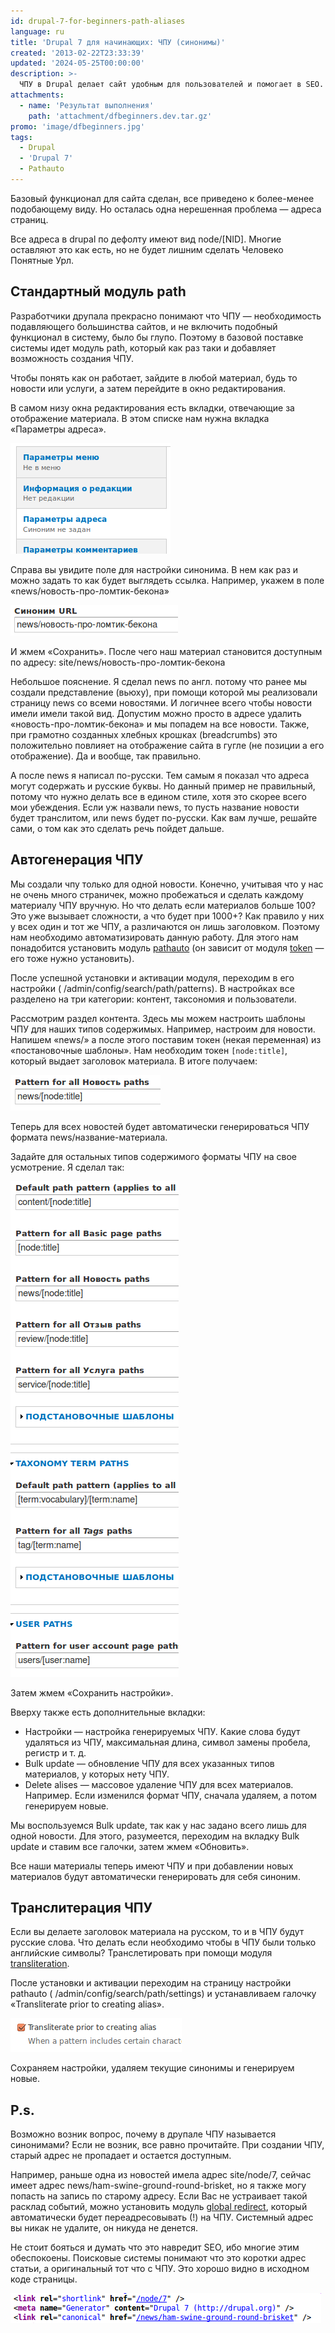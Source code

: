 ```yaml
---
id: drupal-7-for-beginners-path-aliases
language: ru
title: 'Drupal 7 для начинающих: ЧПУ (синонимы)'
created: '2013-02-22T23:33:39'
updated: '2024-05-25T00:00:00'
description: >-
  ЧПУ в Drupal делает сайт удобным для пользователей и помогает в SEO.
attachments:
  - name: 'Результат выполнения'
    path: 'attachment/dfbeginners.dev.tar.gz'
promo: 'image/dfbeginners.jpg'
tags:
  - Drupal
  - 'Drupal 7'
  - Pathauto
---
```


Базовый функционал для сайта сделан, все приведено к более-менее подобающему
виду. Но осталась одна нерешенная проблема — адреса страниц.

Все адреса в drupal по дефолту имеют вид node/[NID]. Многие оставляют это как
есть, но не будет лишним сделать Человеко Понятные Урл.

## Стандартный модуль path

Разработчики друпала прекрасно понимают что ЧПУ — необходимость подавляющего
большинства сайтов, и не включить подобный функционал в систему, было бы глупо.
Поэтому в базовой поставке системы идет модуль path, который как раз таки и
добавляет возможность создания ЧПУ.

Чтобы понять как он работает, зайдите в любой материал, будь то новости или
услуги, а затем перейдите в окно редактирования.

В самом низу окна редактирования есть вкладки, отвечающие за отображение
материала. В этом списке нам нужна вкладка «Параметры адреса».

![Параметры адреса.](image/1.png)

Справа вы увидите поле для настройки синонима. В нем как раз и можно задать то
как будет выглядеть ссылка. Например, укажем в поле
«news/новость-про-ломтик-бекона»

![Ручная настройка ЧПУ.](image/2.png)

И жмем «Сохранить». После чего наш материал становится доступным по адресу:
site/news/новость-про-ломтик-бекона

Небольшое пояснение. Я сделал news по англ. потому что ранее мы создали
представление (вьюху), при помощи которой мы реализовали страницу news со всеми
новостями. И логичнее всего чтобы новости имели имели такой вид. Допустим можно
просто в адресе удалить «новость-про-ломтик-бекона» и мы попадем на все новости.
Также, при грамотно созданных хлебных крошках (breadcrumbs) это положительно
повлияет на отображение сайта в гугле (не позиции а его отображение). Да и
вообще, так правильно.

А после news я написал по-русски. Тем самым я показал что адреса могут содержать
и русские буквы. Но данный пример не правильный, потому что нужно делать все в
едином стиле, хотя это скорее всего мои убеждения. Если уж назвали news, то
пусть название новости будет транслитом, или news будет по-русски. Как вам
лучше, решайте сами, о том как это сделать речь пойдет дальше.

## Автогенерация ЧПУ

Мы создали чпу только для одной новости. Конечно, учитывая что у нас не очень
много страничек, можно пробежаться и сделать каждому материалу ЧПУ вручную. Но
что делать если материалов больше 100? Это уже вызывает сложности, а что будет
при 1000+? Как правило у них у всех один и тот же ЧПУ, а различаются он лишь
заголовком. Поэтому нам необходимо автоматизировать данную работу. Для этого нам
понадобится установить модуль [pathauto](http://drupal.org/project/pathauto) (он
зависит от модуля [token](http://drupal.org/project/token) — его тоже нужно
установить).

После успешной установки и активации модуля, переходим в его настройки (
/admin/config/search/path/patterns). В настройках все разделено на три
категории: контент, таксономия и пользователи.

Рассмотрим раздел контента. Здесь мы можем настроить шаблоны ЧПУ для наших типов
содержимых. Например, настроим для новости. Напишем «news/» а после этого
поставим токен (некая переменная) из «постановочные шаблоны». Нам необходим
токен `[node:title]`, который выдает заголовок материала. В итоге получаем:

![Pathauto.](image/3.png)

Теперь для всех новостей будет автоматически генерироваться ЧПУ формата
news/название-материала.

Задайте для остальных типов содержимого форматы ЧПУ на свое усмотрение. Я сделал
так:

![Полная настройка Pathauto.](image/4.png)

Затем жмем «Сохранить настройки».

Вверху также есть дополнительные вкладки:

- Настройки — настройка генерируемых ЧПУ. Какие слова будут удаляться из ЧПУ,
  максимальная длина, символ замены пробела, регистр и т. д.
- Bulk update — обновление ЧПУ для всех указанных типов материалов, у которых
  нету ЧПУ.
- Delete alises — массовое удаление ЧПУ для всех материалов. Например. Если
  изменился формат ЧПУ, сначала удаляем, а потом генерируем новые.

Мы воспользуемся Bulk update, так как у нас задано всего лишь для одной новости.
Для этого, разумеется, переходим на вкладку Bulk update и ставим все галочки,
затем жмем «Обновить».

Все наши материалы теперь имеют ЧПУ и при добавлении новых материалов будут
автоматически генерировать для себя синоним.

## Транслитерация ЧПУ

Если вы делаете заголовок материала на русском, то и в ЧПУ будут русские слова.
Что делать если необходимо чтобы в ЧПУ были только английские символы?
Транслетировать при помощи
модуля [transliteration](http://drupal.org/project/transliteration).

После установки и активации переходим на страницу настройки pathauto (
/admin/config/search/path/settings) и устанавливаем галочку «Transliterate prior
to creating alias».

![Настройка транслитерации ЧПУ.](image/5.png)

Сохраняем настройки, удаляем текущие синонимы и генерируем новые.

## P.s.

Возможно возник вопрос, почему в друпале ЧПУ называется синонимами? Если не
возник, все равно прочитайте. При создании ЧПУ, старый адрес не пропадает и
остается доступным.

Например, раньше одна из новостей имела адрес site/node/7, сейчас имеет адрес
news/ham-swine-ground-round-brisket, но я также могу попасть на запись по
старому адресу. Если Вас не устраивает такой расклад событий, можно установить
модуль [global redirect](http://drupal.org/project/globalredirect), который
автоматически будет переадресовывать (!) на ЧПУ. Системный адрес вы никак не
удалите, он никуда не денется.

Не стоит бояться и думать что это навредит SEO, ибо многие этим обеспокоены.
Поисковые системы понимают что это коротки адрес статьи, а оригинальный тот что
с ЧПУ. Это хорошо видно в исходном коде страницы.

![Код страницы.](image/6.png)
